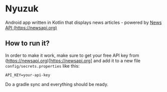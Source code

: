 # Nyuzuk
Android app written in Kotlin that displays news articles - powered by [News API (https://newsapi.org)](https://newsapi.org)

## How to run it?
In order to make it work, make sure to get your free API key from (https://newsapi.org)[https://newsapi.org] and add it to a new file `config/secrets.properties` like this:
```plain
API_KEY=your-api-key
```

Do a gradle sync and everything should be ready.
